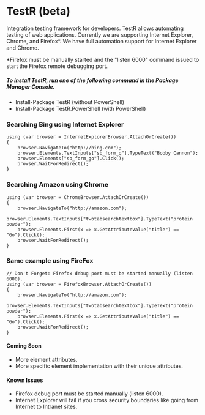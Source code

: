 TestR (beta)
=====

Integration testing framework for developers. TestR allows automating testing of web applications. Currently we are supporting Internet Explorer, Chrome, and Firefox*. We have full automation support for Internet Explorer and Chrome. 

*Firefox must be manually started and the "listen 6000" command issued to start the Firefox remote debugging port.

##### To install TestR, run one of the following command in the  Package Manager Console.

+ Install-Package TestR (without PowerShell)
+ Install-Package TestR.PowerShell (with PowerShell)


### Searching Bing using Internet Explorer

```
using (var browser = InternetExplorerBrowser.AttachOrCreate())
{
	browser.NavigateTo("http://bing.com");
	browser.Elements.TextInputs["sb_form_q"].TypeText("Bobby Cannon");
	browser.Elements["sb_form_go"].Click();
	browser.WaitForRedirect();
}
```

### Searching Amazon using Chrome

```
using (var browser = ChromeBrowser.AttachOrCreate()) 
{
	browser.NavigateTo("http://amazon.com");
	browser.Elements.TextInputs["twotabsearchtextbox"].TypeText("protein powder");
	browser.Elements.First(x => x.GetAttributeValue("title") == "Go").Click();
	browser.WaitForRedirect();
}
```

### Same example using FireFox

```
// Don't Forget: Firefox debug port must be started manually (listen 6000).
using (var browser = FirefoxBrowser.AttachOrCreate()) 
{
	browser.NavigateTo("http://amazon.com");
	browser.Elements.TextInputs["twotabsearchtextbox"].TypeText("protein powder");
	browser.Elements.First(x => x.GetAttributeValue("title") == "Go").Click();
	browser.WaitForRedirect();
}
```

#### Coming Soon

* More element attributes.
* More specific element implementation with their unique attributes.

#### Known Issues

* Firefox debug port must be started manually (listen 6000).
* Internet Explorer will fail if you cross security boundaries like going from Internet to Intranet sites.
